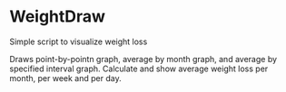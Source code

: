 # WeightDraw
Simple script to visualize weight loss

Draws point-by-pointn graph, average by month graph, and average by specified interval graph.
Calculate and show average weight loss per month, per week and per day.
